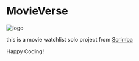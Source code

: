 # MovieVerse

![logo](/images/movieverselogo.PNG)

this is a movie watchlist solo project from [Scrimba](https://scrimba.com/dashboard#overview)

Happy Coding!

